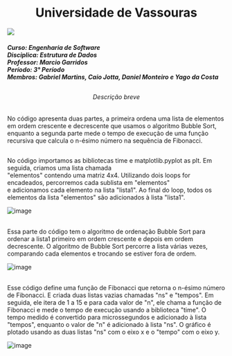 <h1 align="center"> Universidade de Vassouras</h1>
<img src="https://universidadedevassouras.edu.br/wp-content/uploads/2021/12/logo_horizontal_univasso.svg">

<h5>Curso: Engenharia de Software<br>
Disciplica: Estrutura de Dados<br>
Professor: Marcio Garridos<br>
Período: 3° Período<br>
Membros: Gabriel Martins, Caio Jotta, Daniel Monteiro e Yago da Costa</h5>

##
<h6 align="center">Descrição breve</h6>
<p>No código apresenta duas partes, a primeira ordena uma lista de elementos em ordem crescente e decrescente que usamos o algoritmo Bubble Sort,
  enquanto a segunda parte mede o tempo de execução de uma função recursiva que calcula o n-ésimo número na sequência de Fibonacci.</p>

##
<p>No código importamos as bibliotecas time e matplotlib.pyplot as plt. Em seguida, criamos uma lista chamada<br> "elementos" contendo uma matriz 4x4. Utilizando dois loops for encadeados, percorremos cada sublista em "elementos"<br> e adicionamos cada elemento na lista "lista1". Ao final do loop, todos os elementos da lista "elementos" são adicionados à lista "lista1".</p>

![image](https://user-images.githubusercontent.com/108537753/228912571-7e4129ad-fe47-4eec-b6f5-e5aa7e775803.png)
<br><br>

<p>Essa parte do código tem o algoritmo de ordenação Bubble Sort para ordenar a lista1 primeiro em ordem crescente e depois em ordem decrescente.
O algoritmo de Bubble Sort percorre a lista várias vezes, comparando cada elementos e trocando se estiver fora de ordem. 
  
![image](https://user-images.githubusercontent.com/108537753/228917482-3faa32d4-262e-4671-b7a3-0d99824110af.png)
<br><br>
  
<p>Esse código define uma função de Fibonacci que retorna o n-ésimo número de Fibonacci. E criada duas listas vazias chamadas "ns" e "tempos". Em seguida, ele itera de 1 a 15 e para cada valor de "n", ele chama a função de Fibonacci e mede o tempo de execução usando a biblioteca "time". O tempo medido é convertido para microssegundos e adicionado à lista "tempos", enquanto o valor de "n" é adicionado à lista "ns". O gráfico é plotado usando as duas listas "ns" com o eixo x e o "tempo" com o eixo y.</p>

![image](https://user-images.githubusercontent.com/108537753/228919181-408621d7-a363-4f11-ab4d-1e79fa8de7cc.png)
##
